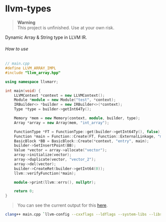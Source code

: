 # llvm-types

> __Warning__ \
> This project is unfinished. Use at your own risk.

Dynamic Array & String type in LLVM IR.

###### How to use

```cpp
// main.cpp
#define LLVM_ARRAY_IMPL
#include "llvm_array.hpp"

using namespace llvmarr;

int main(void) {
    LLVMContext *context = new LLVMContext();
    Module *module = new Module("test", *context);
    IRBuilder<> *builder = new IRBuilder<>(*context);
    Type *type = builder->getInt64Ty();

    Memory *mem = new Memory(context, module, builder, type);
    Array *array = new Array(mem, "int_array");

    FunctionType *FT = FunctionType::get(builder->getInt64Ty(), false);
    Function *main = Function::Create(FT, Function::ExternalLinkage, "main", *module);
    BasicBlock *BB = BasicBlock::Create(*context, "entry", main);
    builder->SetInsertPoint(BB);
    Value *vector = array->allocate("vector");
    array->initialize(vector);
    array->duplicate(vector, "vector_2");
    array->del(vector);
    builder->CreateRet(builder->getInt64(0));
    llvm::verifyFunction(*main);

    module->print(llvm::errs(), nullptr);

    return 0;
}
```

> You can see the current output for this [here](./llvm_array.ll).

```zsh
clang++ main.cpp `llvm-config --cxxflags --ldflags --system-libs --libs core` -std=c++20 -stdlib=libc++ 
```